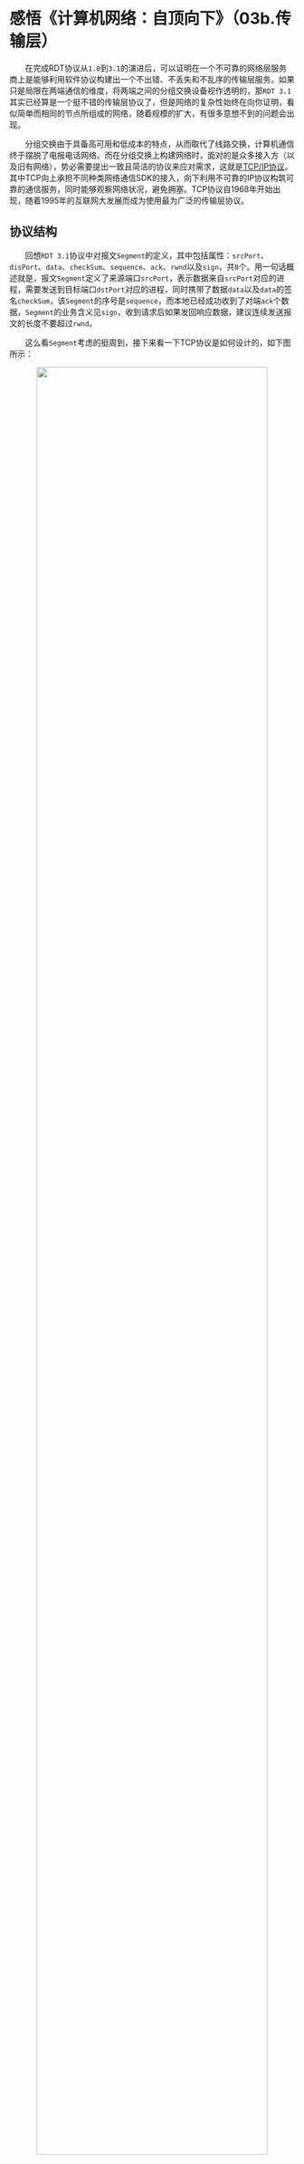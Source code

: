 # 感悟《计算机网络：自顶向下》（03b.传输层）

&nbsp;&nbsp;&nbsp;&nbsp;&nbsp;&nbsp;&nbsp;在完成RDT协议从`1.0`到`3.1`的演进后，可以证明在一个不可靠的网络层服务商上是能够利用软件协议构建出一个不出错、不丢失和不乱序的传输层服务。如果只是局限在两端通信的维度，将两端之间的分组交换设备视作透明的，那`RDT 3.1`其实已经算是一个挺不错的传输层协议了，但是网络的复杂性始终在向你证明，看似简单而相同的节点所组成的网络，随着规模的扩大，有很多意想不到的问题会出现。

&nbsp;&nbsp;&nbsp;&nbsp;&nbsp;&nbsp;&nbsp;分组交换由于具备高可用和低成本的特点，从而取代了线路交换，计算机通信终于摆脱了电报电话网络。而在分组交换上构建网络时，面对的是众多接入方（以及旧有网络），势必需要提出一致且简洁的协议来应对需求，这就是[TCP/IP协议](https://baike.baidu.com/item/TCP/IP协议/212915)。其中TCP向上承担不同种类网络通信SDK的接入，向下利用不可靠的IP协议构筑可靠的通信服务，同时能够观察网络状况，避免拥塞。TCP协议自1968年开始出现，随着1995年的互联网大发展而成为使用最为广泛的传输层协议。

## 协议结构

&nbsp;&nbsp;&nbsp;&nbsp;&nbsp;&nbsp;&nbsp;回想`RDT 3.1`协议中对报文`Segment`的定义，其中包括属性：`srcPort`、`disPort`、`data`、`checkSum`、`sequence`、`ack`、`rwnd`以及`sign`，共`8`个。用一句话概述就是，报文`Segment`定义了来源端口`srcPort`，表示数据来自`srcPort`对应的进程，需要发送到目标端口`dstPort`对应的进程，同时携带了数据`data`以及`data`的签名`checkSum`，该`Segment`的序号是`sequence`，而本地已经成功收到了对端`ack`个数据，`Segment`的业务含义见`sign`，收到请求后如果发回响应数据，建议连续发送报文的长度不要超过`rwnd`。

&nbsp;&nbsp;&nbsp;&nbsp;&nbsp;&nbsp;&nbsp;这么看`Segment`考虑的挺周到，接下来看一下TCP协议是如何设计的，如下图所示：

<center>
<img src="https://weipeng2k.github.io/hot-wind/resources/computer-network/tcp-protocol.jpg" width="90%">
</center>

&nbsp;&nbsp;&nbsp;&nbsp;&nbsp;&nbsp;&nbsp;如上图所示，TCP协议设计的比较紧凑，从第`4`行的数据偏移量，也就是协议头的长度可以看出来，TCP协议是一个变长协议。协议自上而下，分别是发送端和接收端的端口，发送编号与响应编号，以及`6`位的保留位，`6`位的控制位和`16`位的窗口大小。如果对应到`RDT 3.1`的`Segment`上，缺失的概念就只剩下数据偏移量和紧急指针了，后者协议栈实现可以不关注，算是个可有可无的概念，接下来还是看一下数据偏移量。

&nbsp;&nbsp;&nbsp;&nbsp;&nbsp;&nbsp;&nbsp;数据偏移量`Headersize`表示的是TCP头的长度，字节数一般会乘以`4`，主要是只有`4`位的Headersize最多也就表示`15`，所以用一个乘`4`的方式可以多表示一些内容。如果只有TCP头的长度，那么携带的`data`长度如何表示呢？这就需要用到IP协议，因为在IP协议上会标出IP分组的长度以及IP头的长度，由于TCP报文是作为IP的`payload`，所以用户需要传输的data长度可以通过公式`(IP分组长度 - IP头长度 - TCP头长度)`计算得到。如果从变长协议的规范看，变长协议至少要包括数据报的总长度以及协议头长度（或者数据体长度）两个长度才能正常工作，因此TCP协议其实算不上一个能独立运作的协议，更直白的说，TCP是IP上的一种功能应用，是IP协议上的一种处理策略。

> TCP/IP协议最原始的版本TCP和IP本来就设计在一起。

&nbsp;&nbsp;&nbsp;&nbsp;&nbsp;&nbsp;&nbsp;UDP协议是定长协议，也就是头部始终是`8`个字节，但是其数据内容长度字段是单独标识的，所以UDP协议可以算是一个能独立运作的协议，从这点看TCP协议设计的水平还不怎么高，不自洽，不完备，但是和很多计算机底层技术一样，设计的不完美，但是不妨碍用。

&nbsp;&nbsp;&nbsp;&nbsp;&nbsp;&nbsp;&nbsp;对于控制位，功能也就是类似RDT协议中`Segment.sign`，它是`6`位的，也就是有`6`种功能，由于是按位表示功能，所以这些功能可以叠加。具体功能和描述如表所示，其中位数是自右向左：

|名称|位数|描述|
|----|----|----|
|URG|6|表示紧急指针有效|
|ACK|5|表示ACK号有效，因为ACK号是每次TCP传输中都携带的，假设第一次建立连接的TCP报文，其ACK号字段显然是无意义的，此时就需要控制位中的ACK来告知当前报文中的ACK号是否有意义|
|PSH|4|Flush操作，将发送数据从缓存中发到网络|
|RST|3|强制断开连接|
|SYN|2|发送和接收相互确认的需要，回忆RDT协议中建立连接的过程，目的就是同步序号到对端的游标，目的是达成共识|
|FIN|1|断开连接|

&nbsp;&nbsp;&nbsp;&nbsp;&nbsp;&nbsp;&nbsp;TCP协议的实现依靠协议栈程序，不同操作系统的实现会有不同，但由于TCP协议是标准的，所以不同操作系统的协议栈程序依旧能完成相互通信，简单说就是不同操作系统可以使用网络进行相互通信。

## 建立连接

&nbsp;&nbsp;&nbsp;&nbsp;&nbsp;&nbsp;&nbsp;在RDT协议的设计演化过程中，`3.1`版本的RDT提到了连接建立，它是通过三次单向的报文请求来实现通信两端对于连接状态能够达成共识。TCP协议也是一样，通过“三次握手”来建立连接。连接建立除了交换发送编号、接收数据的窗口大小，还包括链路层帧的大小，也就是[MTU（Maximum Transmission Unit）](https://baike.baidu.com/item/最大传输单元)的大小。

&nbsp;&nbsp;&nbsp;&nbsp;&nbsp;&nbsp;&nbsp;传输层的连接建立关数据链路层什么事？管得也太宽了吧。在介绍原因之前，先简单看一下MTU是什么。

&nbsp;&nbsp;&nbsp;&nbsp;&nbsp;&nbsp;&nbsp;MTU表示数据链路层一个帧所能携带的最大数据量，帧的单位还是字节，毕竟在二层以上还属于字节，到物理层就是信号了。数据链路层的实现由很多，目前使用最广泛的就是以太网，以太网默认是`1500`字节，其结构如下图所示：

<center>
<img src="https://weipeng2k.github.io/hot-wind/resources/computer-network/tcp-ethernet-with-ip.jpg" width="60%">
</center>

&nbsp;&nbsp;&nbsp;&nbsp;&nbsp;&nbsp;&nbsp;可以看到IP分组被装在一个帧里面，如果一个IP分组的大小超过了当前数据链路层的上限，它会被拆分到多个帧中，那么除了第一个帧还可以从IP分组头部信息中知道自己是谁，后面的帧里面装的就是阿巴阿巴了。从完整性的角度考虑，IP分组需要能够按照当前数据链路层定义的MTU大小来做好自身分片的规划，IP协议如此，TCP协议作为IP协议上层的一个“**应用**”，连协议头都不完备的它（TCP）就更没有资格讨价还价了。

&nbsp;&nbsp;&nbsp;&nbsp;&nbsp;&nbsp;&nbsp;虽然数据链路层定义了MTU，但是传输的数据中包含了IP与TCP的头信息，所以还需要将头信息数据从MTU的载荷中减去，由此得到[MSS（Maximum Segment Size）](https://baike.baidu.com/item/MSS/3567802)，最大的报文长度，看Segment就知道它是面向传输层的。

&nbsp;&nbsp;&nbsp;&nbsp;&nbsp;&nbsp;&nbsp;对于数据传输而言，上述分片策略如下图所示：

<center>
<img src="https://weipeng2k.github.io/hot-wind/resources/computer-network/tcp-mss.jpg" width="90%">
</center>

&nbsp;&nbsp;&nbsp;&nbsp;&nbsp;&nbsp;&nbsp;如上图所示，对于一个完整的HTTP协议消息（注意：称消息表示该协议属于应用层），它的尺寸无疑是相对较大的，因此它会被按照MSS做分拆，拆好的数据会添加对应的TCP协议头，最终被放置到IP分组中发往对端。

&nbsp;&nbsp;&nbsp;&nbsp;&nbsp;&nbsp;&nbsp;不同数据链路层通过适配TCP/IP协议来做到互联互通。如果一个MTU是6400字节的数据链路层实现与以太网（1500字节）进行通信，以太网向对端发送的帧理论上能够被其识别，反之则不然。因此在进行TCP建连时，还需要交换自身的MSS大小，双方需要协商出一个用于通信的MSS，也就是取得`min(MSS[src], MSS[dst])`作为当前TCP连接所使用的MSS。

&nbsp;&nbsp;&nbsp;&nbsp;&nbsp;&nbsp;&nbsp;发起建连的一方，TCP报文的控制位SYN为真，sequence是随机生成的，只是表示一个位点，随后发送多少字节，它就会增加多少，而随机初始化一个值的目的主要是出于安全考虑。至于接收窗口是TCP报文头中定义的，而MSS这类的信息会放在TCP协议定义的可选字段中携带过去。

&nbsp;&nbsp;&nbsp;&nbsp;&nbsp;&nbsp;&nbsp;TCP协议建连的“三次握手”过程，如下图所示：

<center>
<img src="https://weipeng2k.github.io/hot-wind/resources/computer-network/tcp-connect-seq.jpg" width="90%">
</center>

&nbsp;&nbsp;&nbsp;&nbsp;&nbsp;&nbsp;&nbsp;如上图所示，客户端发起建连操作，由程序调用`socket`来完成，一般步骤都是先定义服务端的IP和端口，也就是准备好服务端的`Endpoint`，然后客户端调用`connect`方法进行连接。

&nbsp;&nbsp;&nbsp;&nbsp;&nbsp;&nbsp;&nbsp;在发送`SYN报文`之前，客户端协议栈需要为当前TCP连接分配好接收与发送缓存，同时完成本地（随机）端口的绑定，该端口的目的是向协议栈注册进程与端口的对应关系，保证对方回报文后，能根据它找到来时的路。当缓存开辟完成，准备工作就绪后，还需要使用网络层提供的[Path MTU Discovery机制](https://www.ibm.com/docs/en/aix/7.3?topic=protocol-path-mtu-discovery)，查询出当前数据链路层的MTU大小。一般该机制通过网络层ICMP协议实现，也就是调用对端之前，先撸一下自己，得到MSS后，就可以发送`SYN报文`了。

&nbsp;&nbsp;&nbsp;&nbsp;&nbsp;&nbsp;&nbsp;`SYN报文`包含了随机生成的`sequence`，接收窗口`rwnd`以及MSS等信息，然后将报文转换为分组并依托IP协议的路由转发，如果一切顺利将会抵达服务端。如果发送的`SYN报文`丢失，TCP还会有重试机制，通过报文重传来确保可靠性，当然服务端收到报文后，也会校验一下，如果通过了，接下来就该服务端出牌了。

&nbsp;&nbsp;&nbsp;&nbsp;&nbsp;&nbsp;&nbsp;服务端收到`SYN报文`，由于服务端程序先期绑定到了对应网卡和端口上，所以`SYN报文`中的目标端口是可以找到服务端程序的。协议栈根据`SYN报文`以及分组中的端口和IP，创建出一个`socket`连接，该连接可以由`<src-IP, src-Port, dst-IP, dst-Port>`唯一确定。

> 以服务端的角度看，服务端程序绑定端口启动起来，外部有一个客户端通过TCP连接上来，此时会存在两个连接，一个是用来接收建连的连接，另一个是客户端和服务端之间的连接。

&nbsp;&nbsp;&nbsp;&nbsp;&nbsp;&nbsp;&nbsp;服务端连接一旦创建，就需要分配接收与发送缓存，同时会将连接信息注册到协议栈，这样协议栈可以通过`<src-IP, src-Port, dst-IP, dst-Port>`来定位到对应的TCP连接，也能从该连接找到服务端程序。服务端的初始化工作完成后，就需要将服务端生成的序号以及针对`SYN报文`的响应进行回复，也就是发出`SYNACK报文`，这个报文同时包含了SYN和ACK，简称为`SYNACK报文`。

&nbsp;&nbsp;&nbsp;&nbsp;&nbsp;&nbsp;&nbsp;`SYNACK报文`中SYN相关的部分就是服务端随机生成的`sequence`，以及和先前客户端发送的`SYN报文`中相类似的`rwnd`以及MSS等信息，而ACK相关的部分就是针对`SYN报文`中`sequence`的回复。假设`SYN.sequence=23`，那`SYNACK.ack`就会是`24`，表示`24`以前的数据已经收到，目前需要收到从`24`开始的数据。

&nbsp;&nbsp;&nbsp;&nbsp;&nbsp;&nbsp;&nbsp;`SYNACK报文`发回客户端后，客户端协议栈程序能够根据`<src-IP, src-Port, dst-IP, dst-Port>`确定是哪个TCP连接，以及定位到哪一个进程。根据`SYNACK`中`src-Port`以及分组中的`src-IP`，将对应的数据更新到协议栈，同时协议栈针对`SYNACK报文`中的`SYN`部分进行响应回复，发出`ACK报文`。

&nbsp;&nbsp;&nbsp;&nbsp;&nbsp;&nbsp;&nbsp;客户端发送的`ACK报文`主要包括了对`SYNACK.sequence`的回复，如果服务端发送的`SYNACK.sequence=10`, 则`ACK.ack=11`，这和之前的服务端行为是类似的。需要注意两点：第一，ACK回复的是SYN或者说SYNACK的SYN部分，不会存在针对ACK的`ACK报文`；第二，上述建连过程都是操作系统内核中的协议栈进程来完成的，对用户进程是透明的，或者说无感的。

&nbsp;&nbsp;&nbsp;&nbsp;&nbsp;&nbsp;&nbsp;通过“**三次握手**”，TCP连接就在双方的共识中建立起来，客户端和服务端如何知晓该发送`SYN`或者`SYNACK报文`呢？答案是状态，根据各自的连接状态来期望得到的报文，以及得到报文后所做出何种动作。建连状态的变迁如下图所示：

<center>
<img src="https://weipeng2k.github.io/hot-wind/resources/computer-network/tcp-connect-state.jpg" width="90%">
</center>

&nbsp;&nbsp;&nbsp;&nbsp;&nbsp;&nbsp;&nbsp;如上图所示，`CLOSE`、`LISTEN`、`SYN-SENT`、`SYN-RCVD`和`ESTABLISHED`这`5`个状态构成了TCP连接两端的状态全集，一旦连接建立完成，一切顺利的情况下两端状态最终都处于`ESTABLISHED`。客户端和服务端双方动作不一样，服务端有监听端口和接收连接建立请求的动作，所以状态也有所不同，客户端具有的状态是`CLOSE`、`SYN-SENT`和`ESTABLISHED`，服务端是`CLOSE`、`LISTEN`、`SYN-RCVD`和`ESTABLISHED`。

&nbsp;&nbsp;&nbsp;&nbsp;&nbsp;&nbsp;&nbsp;从服务端开始，创建了TCP连接，绑定到某个网卡接口（IP）和端口，状态从`CLOSE`变为`LISTEN`，代表该监听连接正常工作，可以用来接收其他`Endpoint`的`建连请求。

&nbsp;&nbsp;&nbsp;&nbsp;&nbsp;&nbsp;&nbsp;客户端开启“**三次握手**”的第一步，发出`SYN报文`，客户端连接状态由`CLOSE`变为`SYN-SENT`。服务端监听连接收到`SYN报文`，复制并初始化一个连接，该连接状态为`SYN-RCVD`，该连接和客户端连接是对应的，然后发出`SYNACK报文`。

&nbsp;&nbsp;&nbsp;&nbsp;&nbsp;&nbsp;&nbsp;客户端处于`SYN-SENT`状态，收到`SYNACK报文`后，更新本地连接信息，同时将连接状态变更为`ESTABLISHED`，发出针对`SYNACK`的确认报文，即`ACK报文`。服务端收到`ACK报文`后，状态从`SYN-RCVD`变为`ESTABLISHED`，两端TCP连接建立完成。

## 传输数据

&nbsp;&nbsp;&nbsp;&nbsp;&nbsp;&nbsp;&nbsp;两端连接建立完成后，就进入数据传输阶段，该阶段的执行过程与RDT协议类似，采用发送与确认的方式来确保数据可靠传输。以两台主机之间`echo协议`为例，TCP协议传输过程如下图所示：

<center>
<img src="https://weipeng2k.github.io/hot-wind/resources/computer-network/tcp-echo-protocol.jpg" width="60%">
</center>

&nbsp;&nbsp;&nbsp;&nbsp;&nbsp;&nbsp;&nbsp;如上图所示，`主机A`向`主机B`发送字符c，按照`echo协议`，`主机B`会回复相同的字符给`主机A`。`主机A`发送的报文序号为`42`，而确认`ack`是`79`，这代表当前报文的字节序号是`42`，而已经收到了`78`个字节，接下来期望从第`79`个字节收。`主机B`回复`主机A`，该报文不仅有对`42`号的确认，也就是确认`ack`为`43`，代表已经收到`42`个字节的数据，同时序号是`79`，也是`主机A`所期望的。

&nbsp;&nbsp;&nbsp;&nbsp;&nbsp;&nbsp;&nbsp;用户在`主机A`上输入了字符`c`，主机B返回了字符`c`，最后`主机A`针对`主机B`的回复做了确认，表示已经成功收到了`79`个字节。

&nbsp;&nbsp;&nbsp;&nbsp;&nbsp;&nbsp;&nbsp;报文序号并不是根据报文的数量来进行自增的，TCP传输的标的是字节，因此是按照字节序号来定义，这点和RDT有些不同，不过本质没有区别。可以把TCP的工作理解为将一根香肠从一台主机搬到另一台主机，这根香肠无限长，TCP就根据MSS来切，它可以切成N段，然后一段段的传递过去。每一段都有长度，可以使用毫米计数，这样第N段香肠的序号就可以是`Length(N - 1) + 1`，也就是前`N - 1`段长度的毫米数再加1，这样序号可以保证自增，同时序号也可以用来作为传输香肠长度的参考，比如：传输的香肠段序号是`1234`，不用关心它到底是第几段，而是能知道已经有`1233`毫米的香肠被传送到对端了。

&nbsp;&nbsp;&nbsp;&nbsp;&nbsp;&nbsp;&nbsp;报文发送离不开发送缓冲区，这点与RDT也差不多，过程如下图所示：

<center>
<img src="https://weipeng2k.github.io/hot-wind/resources/computer-network/tcp-swnd.jpg" width="90%">
</center>

&nbsp;&nbsp;&nbsp;&nbsp;&nbsp;&nbsp;&nbsp;如上图所示，应用需要通过网络发送的数据不断的追加到缓冲区中，而将数据发送到网络后，需要有确认才能继续发送，为了解决可靠性和效率这两个矛盾的问题，使用发送窗口`swnd`来进行调和。TCP超时任务会与发送窗口的`baseseq`相关联，定时关注`swnd`中发送较早的数据是否收到响应，而对端传回的响应会推动`baseseq`向前移动，使得更多的数据能够从缓冲区中发往网络。

&nbsp;&nbsp;&nbsp;&nbsp;&nbsp;&nbsp;&nbsp;发往网络不是同步过程，只是操作系统协议栈将报文最终转换成为数据帧，由网卡驱动将二进制的帧变为电信号，并通过网卡的端口将信号已高低电平的形式“表述”一遍即可，至于连接线材那边的事情，当前主机一概不管。

&nbsp;&nbsp;&nbsp;&nbsp;&nbsp;&nbsp;&nbsp;使用滑动窗口的方式来管理数据发送和ACK响应，目的就是发送报文后不必等待`ack`响应而是继续发送下一个报文，这样就可以充分跑满网络，有效提升利用率。因此TCP协议也有类似RDT协议的`rwnd`属性，用来告诉发送方，自己还能收多少数据，也就是你还能不看`ack`无脑的发多少数据。与RDT协议类似，TCP依靠序号解决发送的顺序问题，依靠ACK解决接收可靠性问题，依靠缓冲区解决发送和消费的效率问题，再通过滑动窗口解决发送和响应能够异步高效处理的问题。

&nbsp;&nbsp;&nbsp;&nbsp;&nbsp;&nbsp;&nbsp;因为有了滑动窗口的存在，TCP响应除了完成ACK响应的工作还需要支持`rwnd`大小带回（给发送方的）工作。这两个响应分开发送是没有问题的，但是TCP协议能同时传输`ack`和`rwnd`，所以会合并到一起。如果频繁的发送响应，会导致网络效率变低，所以TCP会有一定的积蓄效应，就是将响应累积一下再发，比如：两个响应报文，`ack`分别为`100`和`300`，第一个响应报文一创建就发送不如等几秒，第二个响应报文创建后，直接发`ack`为`300`的一个报文更高效。这种累积效应不仅在接收端生效，发送端也是一样，需要发送的数据放入发送缓冲区后，尽可能将报文接近MSS后再发送，充分的利用网络。

&nbsp;&nbsp;&nbsp;&nbsp;&nbsp;&nbsp;&nbsp;上述策略是专门的算法，叫[Nagle](https://baike.sogou.com/v10500918.htm)，但对于时间敏感型应用就无法接受了，所以会通过配置`SO_TCPNODELAY`属性来禁止它，也就是告知协议栈，对于当前连接，当数据进入发送缓冲区后，立刻发送。这和JVM的GC策略很像，面向吞吐还是响应优先，二者是有矛盾的，需要具体情况具体分析。

&nbsp;&nbsp;&nbsp;&nbsp;&nbsp;&nbsp;&nbsp;报文抵达对端，协议栈收到数据，检查完整性，并将多个连续报文中的数据连接起来，还原出来的数据会复制到应用进程相应的内存地址中，再触发中断告知应用进程可以读取数据。当应用进程消费相关数据后，协议栈就会找合适的时间发送响应，响应包含了`ack`和`rwnd`。

## 断开连接

&nbsp;&nbsp;&nbsp;&nbsp;&nbsp;&nbsp;&nbsp;TCP连接建立完成后就可以进行数据传输，当通信双方目标已经达成，就可以选择断开连接，参与通信的两端都可以发起断开连接的操作。

&nbsp;&nbsp;&nbsp;&nbsp;&nbsp;&nbsp;&nbsp;假设服务端发起断开连接，这需要使用到TCP报文控制位中的`FIN`，表示连接完结，两端交互的流程如下图：

<center>
<img src="https://weipeng2k.github.io/hot-wind/resources/computer-network/tcp-disconnect-seq.jpg" width="90%">
</center>

&nbsp;&nbsp;&nbsp;&nbsp;&nbsp;&nbsp;&nbsp;如上图所示，通过“**四次挥手**”两端完成TCP连接的拆除，两端各自发出了`FIN报文`，同时也对远端的`FIN报文`做出了`ACK响应`。由于TCP连接只存在于本地，所以TCP连接在发起断开后不会立刻删除，如果服务端发出`FIN报文`，客户端没有响应，服务端会进行重发，这样最大限度的让双方对于连接断开能够达成共识。

&nbsp;&nbsp;&nbsp;&nbsp;&nbsp;&nbsp;&nbsp;上述过程都是由操作系统协议栈负责的，对于应用进程而言是透明的，假设通信双方其中一方应用进程崩溃，上述断开连接的动作还是可以由协议栈程序来完成的，但如果是系统掉电这种突发情况，对端就不会认为连接已经断开，只能经历若干次重传无果后强制断开。

&nbsp;&nbsp;&nbsp;&nbsp;&nbsp;&nbsp;&nbsp;和建连一样，断开连接也需要进行状态控制，断连状态的变迁如下图所示：

<center>
<img src="https://weipeng2k.github.io/hot-wind/resources/computer-network/tcp-disconnect-state.jpg" width="90%">
</center>

&nbsp;&nbsp;&nbsp;&nbsp;&nbsp;&nbsp;&nbsp;如上图所示，由客户端发起断开连接操作，此时客户端TCP连接的状态是`ESTABLISHED`，客户端进程调用`close`方法准备断开连接。客户端的`FIN报文`发送后，客户端TCP连接状态变为`FIN_WAIT_1`，此时如果客户端进程再调用`socket`的写方法将会报错。

&nbsp;&nbsp;&nbsp;&nbsp;&nbsp;&nbsp;&nbsp;按照断开连接的契约，服务端会回复客户端的`FIN报文`，也就是发送`ACK报文`，客户端收到服务端发来的`ACK报文`后，状态变更为`FIN_WAIT_2`，该状态就开始关注服务端何时发出`FIN报文`了，其实就是等待对端调用`close`方法来关闭连接。

&nbsp;&nbsp;&nbsp;&nbsp;&nbsp;&nbsp;&nbsp;服务端的`FIN报文`到达客户端后，客户端会针对该`FIN报文`做`ACK`回复，同时状态变为`TIME_WAIT`，由于收到了服务端的`FIN报文`，所以理论上没有数据再会由该连接到达客户端，客户端会等待一段时间，将连接状态变为`CLOSE`，随后拆除。

&nbsp;&nbsp;&nbsp;&nbsp;&nbsp;&nbsp;&nbsp;以客户端视角看完后，接着以服务端视角来看看。服务端收到客户端发来的`FIN报文`后，连接状态变为`CLOSE_WAIT`，服务端回复`ACK`后，向客户端发送的数据已经完毕，就调用`close`方法，向客户端发出`FIN报文`。`FIN报文`发出后，服务端连接状态变为`LAST_ACK`，当客户端的`ACK报文`抵达服务端后，由于客户端之前已经不会再传输数据过来，所以直接将连接状态变为`CLOSE`，随之拆除当前连接，回收其缓冲区等分配的资源。

&nbsp;&nbsp;&nbsp;&nbsp;&nbsp;&nbsp;&nbsp;从TCP连接的建立和断开来看，除了传递请求和响应数据，就单独为了维护两端连接状态就需要`7`次往复，除去两端缓存资源创建的开销不论，对于系统之间存在频繁的远程通信场景而言，选择短连接通信是非常不明智的。

## 流量控制

&nbsp;&nbsp;&nbsp;&nbsp;&nbsp;&nbsp;&nbsp;TCP为连接两端提供了流量控制机制，实现的方式是基于`rwnd`。和RDT协议类似，在TCP报文中存在`rwnd`属性，它用来告诉对端自己的缓存还剩多少，如果可以发过来的数据尽量不要超过它。

&nbsp;&nbsp;&nbsp;&nbsp;&nbsp;&nbsp;&nbsp;网络传输的双方，只要一方的接收缓存快满了，原因可能是应用程序处理的比较慢，也可能是系统负载非常高，这样协议栈回复给对端报文中的rwnd值就小，这就可以压制对端发送数据的速率，从而间接的控制了流量。

## 拥塞控制

&nbsp;&nbsp;&nbsp;&nbsp;&nbsp;&nbsp;&nbsp;TCP工作在分组交换网络上，通信的两端各自在本地虚拟了一个连接，但传输的数据要真实的穿过路径中的若干节点。每个节点都像一个消息处理器，接收外部分组，根据IP进行分组路由，这种接收、存储和转发的工作在每个分组交换节点上时刻进行着。

&nbsp;&nbsp;&nbsp;&nbsp;&nbsp;&nbsp;&nbsp;如果设备使用TCP快速的向网络中发送数据，虽然目的是单纯的，地址也是正确的，但由于分组数据包太多，导致网络中某些节点超载，就会使得通过超载节点的所有数据包都发生延迟，影响的设备就不止一个了。这就要求TCP传输时，需要关注链路中不同节点的工作状态，不能太快，也不能太慢的发送数据，但这对于参与通信的两端来说，要求太高了。既然无法观测路径中的节点状态，那就退而求其次，通过观察网络，也就是对端回复数据包的情况，猜测当前网络的状态，根据间接观察到的结果，来决定发送数据的速率。

&nbsp;&nbsp;&nbsp;&nbsp;&nbsp;&nbsp;&nbsp;TCP观测哪些结果呢？一般有两个，即`超时`和`3次连续相同冗余确认`。对于`超时`而言，如果发送的报文在一段时间内没有被确认，这就代表路径不太畅通。`连续收到3次冗余确认`是指，发送方发送报文后，对端回复的多个报文中`ack`号相同，这就代表发送的若干报文中存在丢失，而只有出现缺失报文时，对端才会回复需要从某个序号开始的报文。从拥塞程度上看，`超时`被认为是严重的拥塞，而`3次连续相同冗余确认`被认为是较轻的拥塞。

> 3次的原因是置信度较高且经济。

&nbsp;&nbsp;&nbsp;&nbsp;&nbsp;&nbsp;&nbsp;随着对端的响应到达，本地就能观测出拥塞情况，TCP协议通过引入拥塞窗口（Congestion Window，简称为`cwnd`）来干预发送速率。一般来说`cwnd`会从1开始，逐步增大，观测到拥塞后，再减小，一旦发现恢复后，再次增大，这种不断挑战网络传输底线的方式就构成了拥塞控制的解决方案。因此，发送窗口就是由接收窗口和拥塞窗口来决定的，如下图所示：

<center>
<img src="https://weipeng2k.github.io/hot-wind/resources/computer-network/tcp-swnd-cal.jpg" width="90%">
</center>

&nbsp;&nbsp;&nbsp;&nbsp;&nbsp;&nbsp;&nbsp;如上图所示，对于`cwnd`的增加或减少，可以影响到`swnd`，也就是影响网络的传输效率，而TCP的目的就是在保证网络（或者说大家）可用的情况下，尽可能快的传输数据，提升网络利用率。因此，会有很多拥塞控制算法来优化这个过程，但基本思路就是在没有触发拥塞的情况下，逐步增加向网络中发送的数据量，如果一旦观察到拥塞发生，就降低发送速率。

&nbsp;&nbsp;&nbsp;&nbsp;&nbsp;&nbsp;&nbsp;cwnd常见的变化过程如下图所示：

<center>
<img src="https://weipeng2k.github.io/hot-wind/resources/computer-network/tcp-cwnd-sample.jpg" width="90%">
</center>

&nbsp;&nbsp;&nbsp;&nbsp;&nbsp;&nbsp;&nbsp;如上图所示，在初期`cwnd`会开启`慢启动阶段`，虽然叫慢启动，但是`cwnd`的扩张其实非常快，因为它是指数级别的，只是它从`0`或者`1`开始的。如果发现超时，`cwnd`会跌到`1`，基本处于跌停状态，然后通过慢启动恢复到原来最高点的`1/2`，随后线性增长，而保守的线性增长阶段称为`拥塞避免阶段`。如果发现`3次连续冗余ACK`，代表出现了较轻拥塞，`cwnd`会跌到当前的`1/2`，而不是跌到1，随后开启`拥塞避免阶段`。

&nbsp;&nbsp;&nbsp;&nbsp;&nbsp;&nbsp;&nbsp;可以看到对于超时，TCP会使用慢启动配合拥塞避免的方式来逐步恢复流量，而对于轻度拥塞，会直接使用拥塞避免来处理。这样复杂的处理策略目的不是为了限制速率，而是为了提升传输效率，保持两端尽可能的接近拥塞发生的临界点，在网络能够承载的前提下，尽快的完成传输。不计其数的分组交换设备组成的互联网，在TCP的支持下，仿佛一张巨大的网，在有节奏的上下律动着。
